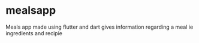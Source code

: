 # mealsapp
Meals app made using flutter and dart gives information regarding a meal ie ingredients and recipie
